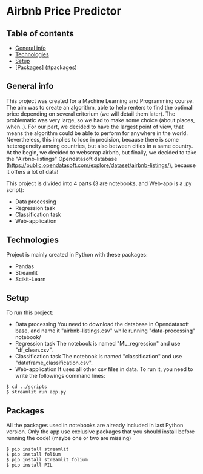 # Airbnb Price Predictor 


## Table of contents
* [General info](#general-info)
* [Technologies](#technologies)
* [Setup](#setup)
* [Packages] (#packages)

## General info
This project was created for a Machine Learning and Programming course. The aim was to create an algorithm, able to help renters to find the
optimal price depending on several criterium (we will detail them later). 
The problematic was very large, so we had to make some choice (about places, when..). For our part, we decided to have the largest point of view, that means the algorithm could be able to
perform for anywhere in the world. Nevertheless, this implies to lose in precision, because there is some heterogeneity among countries, but also between cities in a same country. 
At the begin, we decided to webscrap airbnb, but finally, we decided to take the "Airbnb-listings" Opendatasoft database (https://public.opendatasoft.com/explore/dataset/airbnb-listings/), because it offers a lot of data!

This project is divided into 4 parts (3 are notebooks, and Web-app is a .py script):
* Data processing 
* Regression task
* Classification task
* Web-application
	
## Technologies
Project is mainly created in Python with these packages:
* Pandas
* Streamlit
* Scikit-Learn


	
## Setup
To run this project:
* Data processing 
You need to download the database in Opendatasoft base, and name it "airbnb-listings.csv" while running "data-processing" notebook/
* Regression task
The notebook is named "ML_regression" and use "df_clean.csv".
* Classification task
The notebook is named "classification" and use "dataframe_classification.csv".
* Web-application
It uses all other csv files in data. 
To run it, you need to write the followings command lines:
```
$ cd ../scripts
$ streamlit run app.py

```
## Packages

All the packages used in notebooks are already included in last Python version. 
Only the app use exclusive packages that you should install before running the code! (maybe one or two are missing)
```
$ pip install streamlit
$ pip install folium
$ pip install streamlit_folium
$ pip install PIL
```

